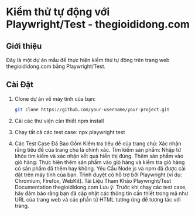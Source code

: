 # Kiểm thử tự động với Playwright/Test - thegioididong.com

## Giới thiệu
Đây là một dự án mẫu để thực hiện kiểm thử tự động trên trang web thegioididong.com bằng Playwright/Test.

## Cài Đặt
1. Clone dự án về máy tính của bạn:
   ```bash
   git clone https://github.com/your-username/your-project.git
2. Cài các thư viện càn thiết
  npm install

3. Chạy tất cả các test case:
   npx playwright test
4. Các Test Case Đã Bao Gồm
Kiểm tra tiêu đề của trang chủ:
Xác nhận rằng tiêu đề của trang chủ là chính xác.
Tìm kiếm sản phẩm:
Nhập từ khóa tìm kiếm và xác nhận kết quả hiển thị đúng.
Thêm sản phẩm vào giỏ hàng:
Thực hiện thêm sản phẩm vào giỏ hàng và kiểm tra giỏ hàng có sản phẩm đã thêm hay không.
Yêu Cầu
Node.js và npm đã được cài đặt trên máy tính của bạn.
Trình duyệt có hỗ trợ bởi Playwright (ví dụ: Chromium, Firefox, WebKit).
Tài Liệu Tham Khảo
Playwright/Test Documentation
thegioididong.com
Lưu ý: Trước khi chạy các test case, hãy đảm bảo rằng bạn đã cập nhật các thông tin cần thiết trong mã như URL của trang web và các phần tử HTML tương ứng để tương tác với trang.
